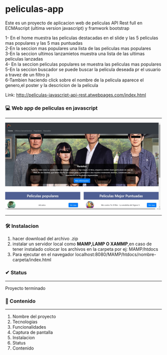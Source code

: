 # peliculas-app

Este es un proyecto de aplicacion web de peliculas API Rest full en ECMAscript (ultima version javascript) y framwork bootstrap

1- En el home muestra las peliculas destacadas en el slide y las 5 peliculas mas populares y las 5 mas puntuadas
<br>
2-En la seccion mas populares una lista de las peliculas mas populares
<br>
3-En la seccion ultimos lanzamietos muestra una lista de las ultimas peliculas lanzadas
<br>
4- En la seccion peliculas populares se muestra las peliculas mas populares
<br>
5-En la seccion buscador se puede buscar la pelicula deseada pr el usuario a travez de un filtro js
<br>
6-Tambien haciendo click sobre el nombre de la pelicula aparece el genero,el poster y la descricion de la pelicula

Link:
http://peliculas-javascript-api-rest.atwebpages.com/index.html

### :computer: Web app de peliculas en javascript
----------------
<img src="capturadepantalla.jpg" width="500px" />

---------------
 ### 🛠️ Instalacion
1. hacer download del archivo .zip
2. instalar un servidor local como **MAMP,LAMP O XAMMP**,en caso de tener instalado colocar los archivos en la carpeta por ej: MAMP/htdocs
3. Para ejecutar en el navegador localhost:8080/MAMP/htdocs/nombre-carpeta/index.html

### ✔ Status
---------------
Proyecto terminado

### 🎁 Contenido
---------------
1. Nombre del proyecto
2. Tecnologias
3. Funcionalidades
4. Captura de pantalla
5. Instalacion
6. Status
7. Contenido

